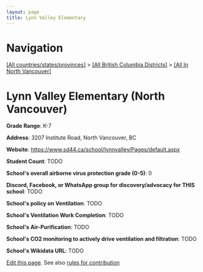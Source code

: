 ```yaml
---
layout: page
title: Lynn Valley Elementary
---
```

# Navigation

[[All countries/states/provinces]](../../..) > [[All British Columbia Districts]](../..) > [[All In North Vancouver]](..)

# Lynn Valley Elementary (North Vancouver)

**Grade Range**: K-7

**Address**: 3207 Institute Road, North Vancouver, BC

**Website**: <https://www.sd44.ca/school/lynnvalley/Pages/default.aspx>

**Student Count**: TODO

**School's overall airborne virus protection grade (0-5)**: 0

**Discord, Facebook, or WhatsApp group for discovery/advocacy for THIS school**: TODO

**School's policy on Ventilation**: TODO

**School's Ventilation Work Completion**: TODO

**School's Air-Purification**: TODO

**School's CO2 monitoring to actively drive ventilation and filtration**: TODO

**School's Wikidata URL**: TODO


[Edit this page](https://github.com/ventilate-schools/BC/edit/main/./North_Vancouver/Lynn_Valley_Elementary.md). See also [rules for contribution](../../../contribution-rules/)